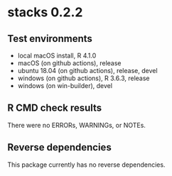 # stacks 0.2.2

## Test environments

* local macOS install, R 4.1.0
* macOS (on github actions), release 
* ubuntu 18.04 (on github actions), release, devel
* windows (on github actions), R 3.6.3, release
* windows (on win-builder), devel

## R CMD check results

There were no ERRORs, WARNINGs, or  NOTEs.

## Reverse dependencies

This package currently has no reverse dependencies.